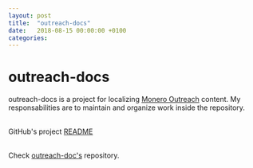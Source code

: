 ```yaml
---
layout: post
title:  "outreach-docs"
date:   2018-08-15 00:00:00 +0100
categories:
---
```


# outreach-docs
outreach-docs is a project for localizing <a href="https://www.monerooutreach.org/">Monero Outreach</a> content. My responsabilities are to maintain and organize work inside the repository.

<br>GitHub's project [README](https://github.com/monero-ecosystem/outreach-docs/blob/master/README.md)

<br>Check [outreach-doc's](https://github.com/monero-ecosystem/outreach-docs) repository.  
